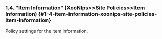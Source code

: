 ### 1.4. &quot;Item Information&quot; (XooNIps>>Site Policies>>Item Information) {#1-4-item-information-xoonips-site-policies-item-information}

Policy settings for the item information.